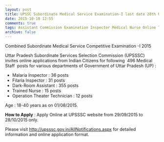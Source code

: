 ```yaml
---
layout: post
title: UPSSC Subordinate Medical Service Examination-I last date 28th Oct-2015   
date: 2015-10-10 12:55
comments: true
tags: Assistant Commission Examination Inspector Medical Nurse Online Technician UP 
archive: false
---
```

Combined Subordinate Medical Service Competitive Examination -I 2015  

Uttar Pradesh Subordinate Services Selection Commission (UPSSSC) invites online applications from Indian Citizens for following  496 Medical Staff  posts for various departments of Government of Uttar Pradesh (UP) :     


- Malaria Inspector : 36 posts
- Filaria Inspector : 31 posts
- Dark-Room Assistant : 355 posts
- Trained Nurse : 15 posts
- Operation Theater Technician : 12 posts

Age : 18-40 years as on 01/08/2015. 

**How to Apply** : Apply Online at UPSSSC website from 29/09/2015 to 28/10/2015 only.  

Please visit <http://upsssc.gov.in/AllNotifications.aspx> for detailed information and online application format. 



